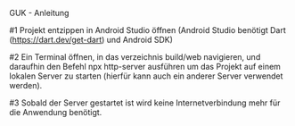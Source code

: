 GUK - Anleitung

#1
Projekt entzippen in Android Studio öffnen (Android Studio benötigt Dart (https://dart.dev/get-dart) und Android SDK)

#2
Ein Terminal öffnen, in das verzeichnis build/web navigieren, und daraufhin den Befehl npx http-server ausführen um das Projekt auf einem
lokalen Server zu starten (hierfür kann auch ein anderer Server verwendet werden).

#3
Sobald der Server gestartet ist wird keine Internetverbindung mehr für die Anwendung benötigt.
